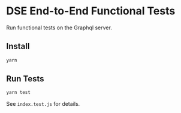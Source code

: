 # DSE End-to-End Functional Tests

Run functional tests on the Graphql server.

## Install

```bash
yarn
```

## Run Tests

```bash
yarn test
```

See `index.test.js` for details.
